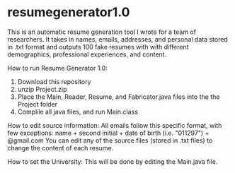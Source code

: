 # resumegenerator1.0
This is an automatic resume generation tool I wrote for a team of researchers. It takes in names, emails, addresses, and personal data stored in .txt format and outputs 100 fake resumes with with different demographics, professional experiences, and content.

How to run Resume Generator 1.0:

  1. Download this repository 
  2. unzip Project.zip
  3. Place the Main, Reader, Resume, and Fabricator.java files into the the Project folder
  4. Complile all java files, and run Main.class

How to edit source information:
  All emails follow this specific format, with few exceptions:
    name + second initial + date of birth (i.e. "011297") + @gmail.com
  You can edit any of the source files (stored in .txt files) to change the content of each resume.
 
How to set the University:
  This will be done by editing the Main.java file.
  
  
  

